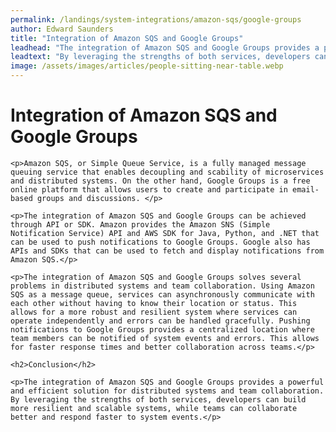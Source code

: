 ```yaml
---
permalink: /landings/system-integrations/amazon-sqs/google-groups
author: Edward Saunders
title: "Integration of Amazon SQS and Google Groups"
leadhead: "The integration of Amazon SQS and Google Groups provides a powerful and efficient solution for distributed systems and team collaboration"
leadtext: "By leveraging the strengths of both services, developers can build more resilient and scalable systems, while teams can collaborate better and respond faster to system events."
image: /assets/images/articles/people-sitting-near-table.webp
---
```

<div class="arttext">
	<h1>Integration of Amazon SQS and Google Groups</h1>

	<p>Amazon SQS, or Simple Queue Service, is a fully managed message queuing service that enables decoupling and scability of microservices and distributed systems. On the other hand, Google Groups is a free online platform that allows users to create and participate in email-based groups and discussions. </p>

	<p>The integration of Amazon SQS and Google Groups can be achieved through API or SDK. Amazon provides the Amazon SNS (Simple Notification Service) API and AWS SDK for Java, Python, and .NET that can be used to push notifications to Google Groups. Google also has APIs and SDKs that can be used to fetch and display notifications from Amazon SQS.</p>

	<p>The integration of Amazon SQS and Google Groups solves several problems in distributed systems and team collaboration. Using Amazon SQS as a message queue, services can asynchronously communicate with each other without having to know their location or status. This allows for a more robust and resilient system where services can operate independently and errors can be handled gracefully. Pushing notifications to Google Groups provides a centralized location where team members can be notified of system events and errors. This allows for faster response times and better collaboration across teams.</p>

	<h2>Conclusion</h2>

	<p>The integration of Amazon SQS and Google Groups provides a powerful and efficient solution for distributed systems and team collaboration. By leveraging the strengths of both services, developers can build more resilient and scalable systems, while teams can collaborate better and respond faster to system events.</p>

</div>